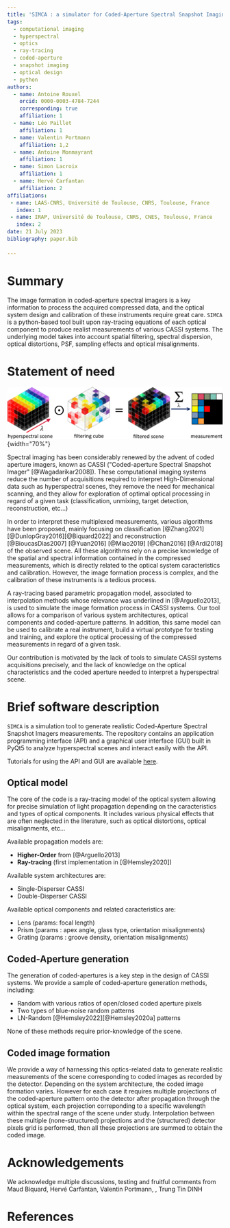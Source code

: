 ```yaml
---
title: 'SIMCA : a simulator for Coded-Aperture Spectral Snapshot Imaging (CASSI)'
tags:
  - computational imaging
  - hyperspectral
  - optics
  - ray-tracing
  - coded-aperture
  - snapshot imaging
  - optical design
  - python
authors:
  - name: Antoine Rouxel
    orcid: 0000-0003-4784-7244
    corresponding: true 
    affiliation: 1
  - name: Léo Paillet
    affiliation: 1
  - name: Valentin Portmann
    affiliation: 1,2
  - name: Antoine Monmayrant
    affiliation: 1
  - name: Simon Lacroix
    affiliation: 1
  - name: Hervé Carfantan
    affiliation: 2
affiliations:
 - name: LAAS-CNRS, Université de Toulouse, CNRS, Toulouse, France
   index: 1
 - name: IRAP, Université de Toulouse, CNRS, CNES, Toulouse, France
   index: 2
date: 21 July 2023
bibliography: paper.bib

---
```


# Summary

The image formation in coded-aperture spectral imagers is a key information to process the acquired compressed data, and the optical system design and calibration of these instruments require great care. 
`SIMCA` is a python-based tool built upon ray-tracing equations of each optical component to produce realist measurements of various CASSI systems.
The underlying model takes into account spatial filtering, spectral dispersion, optical distortions, PSF, sampling effects and optical misalignments.

# Statement of need
![Working principle of a Double-Disperser CASSI.\label{fig:DD-CASSI}](DD-CASSI.png){width="70%"}


Spectral imaging has been considerably renewed by the advent of coded aperture imagers, known as CASSI ("Coded-aperture Spectral Snapshot Imager" [@Wagadarikar2008]). 
These computational imaging systems reduce the number of acquisitions required to interpret High-Dimensional data such as hyperspectral scenes, they remove the need for mechanical scanning, and they allow for exploration of optimal optical processing in regard of a given task (classification, unmixing, target detection, reconstruction, etc...) 


In order to interpret these multiplexed measurements, various algorithms have been proposed, mainly focusing on classification [@Zhang2021][@DunlopGray2016][@Biquard2022] and reconstruction [@BioucasDias2007] [@Yuan2016] [@Miao2019] [@Chan2016] [@Ardi2018] of the observed scene.
All these algorithms rely on a precise knowledge of the spatial and spectral information contained in the compressed measurements, which is directly related to the optical system caracteristics and calibration.
However, the image formation process is complex, and the calibration of these instruments is a tedious process.

A ray-tracing based parametric propagation model, associated to interpolation methods whose relevance was underlined in [@Arguello2013], is used to simulate the image formation process in CASSI systems.
Our tool allows for a comparison of various system architectures, optical components and coded-aperture patterns.
In addition, this same model can be used to calibrate a real instrument, build a virtual prototype for testing and training, and explore the optical processing of the compressed measurements in regard of a given task.

Our contribution is motivated by the lack of tools to simulate CASSI systems acquisitions precisely, and the lack of knowledge on the optical characteristics and the coded aperture needed to interpret a hyperspectral scene.


# Brief software description

`SIMCA` is a simulation tool to generate realistic Coded-Aperture Spectral Snapshot Imagers measurements.
The repository contains an application programming interface (API) and a graphical user interface (GUI) built in PyQt5 to analyze hyperspectral scenes and interact easily with the API.

Tutorials for using the API and GUI are available [here](https://arouxel.gitlab.io/simca-documentation/).


## Optical model
The core of the code is a ray-tracing model of the optical system allowing for precise simulation of light propagation depending on the caracteristics and types of optical components.
It includes various physical effects that are often neglected in the literature, such as optical distortions, optical misalignments, etc...

Available propagation models are:

- **Higher-Order** from [@Arguello2013]
- **Ray-tracing** (first implementation in [@Hemsley2020])

Available system architectures are:

- Single-Disperser CASSI
- Double-Disperser CASSI

Available optical components and related caracteristics are:

- Lens (params: focal length)
- Prism (params : apex angle, glass type, orientation misalignments)
- Grating (params : groove density, orientation misalignments)

## Coded-Aperture generation

The generation of coded-apertures is a key step in the design of CASSI systems.
We provide a sample of coded-aperture generation methods, including:
* Random with various ratios of open/closed coded aperture pixels
* Two types of blue-noise random patterns
* LN-Random [@Hemsley2022][@Hemsley2020a] patterns

None of these methods require prior-knowledge of the scene.


## Coded image formation
  
We provide a way of harnessing this optics-related data to generate realistic measurements of the scene corresponding to coded images as recorded by the detector.
Depending on the system architecture, the coded image formation varies.
However for each case it requires multiple projections of the coded-aperture pattern onto the detector after propagation through the optical system, each projection correponding to a specific wavelength within the spectral range of the scene under study.
Interpolation between these multiple (none-structured) projections and the (structured) detector pixels grid is performed, then all these projections are summed to obtain the coded image.




# Acknowledgements

We acknowledge multiple discussions, testing and fruitful comments from Maud Biquard, Hervé Carfantan, Valentin Portmann, , Trung Tin DINH


# References
